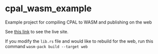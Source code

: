 # cpal_wasm_example
Example project for compiling CPAL to WASM and publishing on the web

See [this link](https://cpal-wasm-demo.nannou.cc) to see the live site.

If you modify the `lib.rs` file and would like to rebuild for the web, run this command `wasm-pack build --target web`
